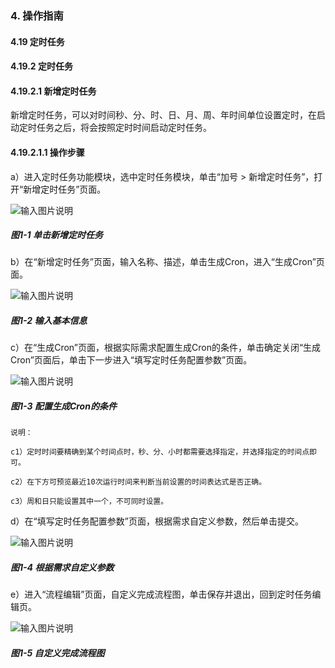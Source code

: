 ### 4. 操作指南

#### 4.19 定时任务

#### 4.19.2 定时任务

#### 4.19.2.1 新增定时任务

新增定时任务，可以对时间秒、分、时、日、月、周、年时间单位设置定时，在启动定时任务之后，将会按照定时时间启动定时任务。

#### 4.19.2.1.1 操作步骤

a）进入定时任务功能模块，选中定时任务模块，单击“加号 > 新增定时任务”，打开“新增定时任务”页面。

![输入图片说明](../../../../../images/SoFlu%EF%BC%88%E5%90%8E%E7%AB%AF%EF%BC%89%E5%BC%80%E5%8F%91%E5%B9%B3%E5%8F%B0/1.%20%E6%9C%80%E6%96%B0%E7%89%88%E6%9C%AC%20-%20%E6%9B%B4%E6%96%B0%E6%97%A5%E6%9C%9F%20-%202022.10.08/4.%20%E6%93%8D%E4%BD%9C%E6%8C%87%E5%8D%97/19.%20%E5%AE%9A%E6%97%B6%E4%BB%BB%E5%8A%A1/2.%20%E5%AE%9A%E6%97%B6%E4%BB%BB%E5%8A%A1/image.png)

##### 图1-1 单击新增定时任务

b）在“新增定时任务”页面，输入名称、描述，单击生成Cron，进入“生成Cron”页面。

![输入图片说明](../../../../../images/SoFlu%EF%BC%88%E5%90%8E%E7%AB%AF%EF%BC%89%E5%BC%80%E5%8F%91%E5%B9%B3%E5%8F%B0/1.%20%E6%9C%80%E6%96%B0%E7%89%88%E6%9C%AC%20-%20%E6%9B%B4%E6%96%B0%E6%97%A5%E6%9C%9F%20-%202022.10.08/4.%20%E6%93%8D%E4%BD%9C%E6%8C%87%E5%8D%97/19.%20%E5%AE%9A%E6%97%B6%E4%BB%BB%E5%8A%A1/2.%20%E5%AE%9A%E6%97%B6%E4%BB%BB%E5%8A%A1/1-2.png)

##### 图1-2 输入基本信息

c）在“生成Cron”页面，根据实际需求配置生成Cron的条件，单击确定关闭“生成Cron”页面后，单击下一步进入“填写定时任务配置参数”页面。

![输入图片说明](../../../../../images/SoFlu%EF%BC%88%E5%90%8E%E7%AB%AF%EF%BC%89%E5%BC%80%E5%8F%91%E5%B9%B3%E5%8F%B0/1.%20%E6%9C%80%E6%96%B0%E7%89%88%E6%9C%AC%20-%20%E6%9B%B4%E6%96%B0%E6%97%A5%E6%9C%9F%20-%202022.10.08/4.%20%E6%93%8D%E4%BD%9C%E6%8C%87%E5%8D%97/19.%20%E5%AE%9A%E6%97%B6%E4%BB%BB%E5%8A%A1/2.%20%E5%AE%9A%E6%97%B6%E4%BB%BB%E5%8A%A1/1-3.png)

##### 图1-3 配置生成Cron的条件

```
说明：

c1）定时时间要精确到某个时间点时，秒、分、小时都需要选择指定，并选择指定的时间点即可。

c2）在下方可预览最近10次运行时间来判断当前设置的时间表达式是否正确。

c3）周和日只能设置其中一个，不可同时设置。
```

d）在“填写定时任务配置参数”页面，根据需求自定义参数，然后单击提交。

![输入图片说明](../../../../../images/SoFlu%EF%BC%88%E5%90%8E%E7%AB%AF%EF%BC%89%E5%BC%80%E5%8F%91%E5%B9%B3%E5%8F%B0/1.%20%E6%9C%80%E6%96%B0%E7%89%88%E6%9C%AC%20-%20%E6%9B%B4%E6%96%B0%E6%97%A5%E6%9C%9F%20-%202022.10.08/4.%20%E6%93%8D%E4%BD%9C%E6%8C%87%E5%8D%97/19.%20%E5%AE%9A%E6%97%B6%E4%BB%BB%E5%8A%A1/2.%20%E5%AE%9A%E6%97%B6%E4%BB%BB%E5%8A%A1/1-4.png)

##### 图1-4 根据需求自定义参数

e）进入“流程编辑”页面，自定义完成流程图，单击保存并退出，回到定时任务编辑页。

![输入图片说明](../../../../../images/SoFlu%EF%BC%88%E5%90%8E%E7%AB%AF%EF%BC%89%E5%BC%80%E5%8F%91%E5%B9%B3%E5%8F%B0/1.%20%E6%9C%80%E6%96%B0%E7%89%88%E6%9C%AC%20-%20%E6%9B%B4%E6%96%B0%E6%97%A5%E6%9C%9F%20-%202022.10.08/4.%20%E6%93%8D%E4%BD%9C%E6%8C%87%E5%8D%97/19.%20%E5%AE%9A%E6%97%B6%E4%BB%BB%E5%8A%A1/2.%20%E5%AE%9A%E6%97%B6%E4%BB%BB%E5%8A%A1/1-5.png)

##### 图1-5 自定义完成流程图
